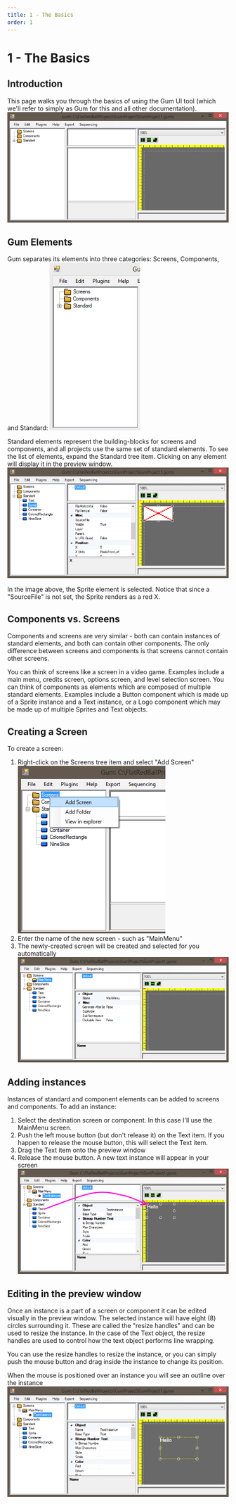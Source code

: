 ```yaml
---
title: 1 - The Basics
order: 1
---
```


# 1 - The Basics

## Introduction

This page walks you through the basics of using the Gum UI tool \(which we'll refer to simply as Gum for this and all other documentation\).  
![](../.gitbook/assets/GumEmpty.PNG)

## Gum Elements

Gum separates its elements into three categories: Screens, Components, and Standard: ![](../.gitbook/assets/3Elements.PNG)

Standard elements represent the building-blocks for screens and components, and all projects use the same set of standard elements. To see the list of elements, expand the Standard tree item. Clicking on any element will display it in the preview window. ![](../.gitbook/assets/SelectedSprite.PNG)

In the image above, the Sprite element is selected. Notice that since a "SourceFile" is not set, the Sprite renders as a red X.

## Components vs. Screens

Components and screens are very similar - both can contain instances of standard elements, and both can contain other components. The only difference between screens and components is that screens cannot contain other screens.

You can think of screens like a screen in a video game. Examples include a main menu, credits screen, options screen, and level selection screen. You can think of components as elements which are composed of multiple standard elements. Examples include a Button component which is made up of a Sprite instance and a Text instance, or a Logo component which may be made up of multiple Sprites and Text objects.

## Creating a Screen

To create a screen:

1. Right-click on the Screens tree item and select "Add Screen" ![](../.gitbook/assets/GumAddScreen.png)
2. Enter the name of the new screen - such as "MainMenu"
3. The newly-created screen will be created and selected for you automatically ![](../.gitbook/assets/GumNewMainMenu.PNG)

## Adding instances

Instances of standard and component elements can be added to screens and components. To add an instance:

1. Select the destination screen or component.  In this case I'll use the MainMenu screen.
2. Push the left mouse button \(but don't release it\) on the Text item.  If you happen to release the mouse button, this will select the Text item.
3. Drag the Text item onto the preview window
4. Release the mouse button.  A new text instance will appear in your screen ![](../.gitbook/assets/GumTextInstance.png)

## Editing in the preview window

Once an instance is a part of a screen or component it can be edited visually in the preview window. The selected instance will have eight \(8\) circles surrounding it. These are called the "resize handles" and can be used to resize the instance. In the case of the Text object, the resize handles are used to control how the text object performs line wrapping.

You can use the resize handles to resize the instance, or you can simply push the mouse button and drag inside the instance to change its position.

When the mouse is positioned over an instance you will see an outline over the instance ![](../.gitbook/assets/GumInstanceOutline.png)

